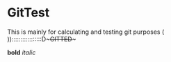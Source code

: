 # GitTest
This is mainly for calculating and testing git purposes ( )):::::::::::::::::D~~~GITTED~~~﻿


__bold__
*italic*
